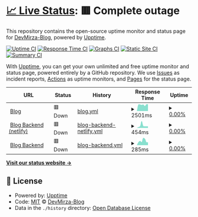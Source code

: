 # [📈 Live Status](https://DevMirza-Blog.github.io/status): <!--live status--> **🟥 Complete outage**

This repository contains the open-source uptime monitor and status page for [DevMirza-Blog](https://DevMirza-Blog.github.io/status), powered by [Upptime](https://github.com/upptime/upptime).

[![Uptime CI](https://github.com/DevMirza-Blog/status/workflows/Uptime%20CI/badge.svg)](https://github.com/DevMirza-Blog/status/actions?query=workflow%3A%22Uptime+CI%22)
[![Response Time CI](https://github.com/DevMirza-Blog/status/workflows/Response%20Time%20CI/badge.svg)](https://github.com/DevMirza-Blog/status/actions?query=workflow%3A%22Response+Time+CI%22)
[![Graphs CI](https://github.com/DevMirza-Blog/status/workflows/Graphs%20CI/badge.svg)](https://github.com/DevMirza-Blog/status/actions?query=workflow%3A%22Graphs+CI%22)
[![Static Site CI](https://github.com/DevMirza-Blog/status/workflows/Static%20Site%20CI/badge.svg)](https://github.com/DevMirza-Blog/status/actions?query=workflow%3A%22Static+Site+CI%22)
[![Summary CI](https://github.com/DevMirza-Blog/status/workflows/Summary%20CI/badge.svg)](https://github.com/DevMirza-Blog/status/actions?query=workflow%3A%22Summary+CI%22)

With [Upptime](https://upptime.js.org), you can get your own unlimited and free uptime monitor and status page, powered entirely by a GitHub repository. We use [Issues](https://github.com/DevMirza-Blog/status/issues) as incident reports, [Actions](https://github.com/DevMirza-Blog/status/actions) as uptime monitors, and [Pages](https://DevMirza-Blog.github.io/status) for the status page.

<!--start: status pages-->
<!-- This summary is generated by Upptime (https://github.com/upptime/upptime) -->
<!-- Do not edit this manually, your changes will be overwritten -->
<!-- prettier-ignore -->
| URL | Status | History | Response Time | Uptime |
| --- | ------ | ------- | ------------- | ------ |
| <img alt="" src="https://icons.duckduckgo.com/ip3/blog-devmirza.vercel.app.ico" height="13"> [Blog](https://blog-devmirza.vercel.app/) | 🟥 Down | [blog.yml](https://github.com/DevMirza-Blog/status/commits/HEAD/history/blog.yml) | <details><summary><img alt="Response time graph" src="./graphs/blog/response-time-week.png" height="20"> 2501ms</summary><br><a href="https://DevMirza-Blog.github.io/status/history/blog"><img alt="Response time 4747" src="https://img.shields.io/endpoint?url=https%3A%2F%2Fraw.githubusercontent.com%2FDevMirza-Blog%2Fstatus%2FHEAD%2Fapi%2Fblog%2Fresponse-time.json"></a><br><a href="https://DevMirza-Blog.github.io/status/history/blog"><img alt="24-hour response time 2403" src="https://img.shields.io/endpoint?url=https%3A%2F%2Fraw.githubusercontent.com%2FDevMirza-Blog%2Fstatus%2FHEAD%2Fapi%2Fblog%2Fresponse-time-day.json"></a><br><a href="https://DevMirza-Blog.github.io/status/history/blog"><img alt="7-day response time 2501" src="https://img.shields.io/endpoint?url=https%3A%2F%2Fraw.githubusercontent.com%2FDevMirza-Blog%2Fstatus%2FHEAD%2Fapi%2Fblog%2Fresponse-time-week.json"></a><br><a href="https://DevMirza-Blog.github.io/status/history/blog"><img alt="30-day response time 2432" src="https://img.shields.io/endpoint?url=https%3A%2F%2Fraw.githubusercontent.com%2FDevMirza-Blog%2Fstatus%2FHEAD%2Fapi%2Fblog%2Fresponse-time-month.json"></a><br><a href="https://DevMirza-Blog.github.io/status/history/blog"><img alt="1-year response time 4092" src="https://img.shields.io/endpoint?url=https%3A%2F%2Fraw.githubusercontent.com%2FDevMirza-Blog%2Fstatus%2FHEAD%2Fapi%2Fblog%2Fresponse-time-year.json"></a></details> | <details><summary><a href="https://DevMirza-Blog.github.io/status/history/blog">0.00%</a></summary><a href="https://DevMirza-Blog.github.io/status/history/blog"><img alt="All-time uptime 67.15%" src="https://img.shields.io/endpoint?url=https%3A%2F%2Fraw.githubusercontent.com%2FDevMirza-Blog%2Fstatus%2FHEAD%2Fapi%2Fblog%2Fuptime.json"></a><br><a href="https://DevMirza-Blog.github.io/status/history/blog"><img alt="24-hour uptime 0.00%" src="https://img.shields.io/endpoint?url=https%3A%2F%2Fraw.githubusercontent.com%2FDevMirza-Blog%2Fstatus%2FHEAD%2Fapi%2Fblog%2Fuptime-day.json"></a><br><a href="https://DevMirza-Blog.github.io/status/history/blog"><img alt="7-day uptime 0.00%" src="https://img.shields.io/endpoint?url=https%3A%2F%2Fraw.githubusercontent.com%2FDevMirza-Blog%2Fstatus%2FHEAD%2Fapi%2Fblog%2Fuptime-week.json"></a><br><a href="https://DevMirza-Blog.github.io/status/history/blog"><img alt="30-day uptime 7.96%" src="https://img.shields.io/endpoint?url=https%3A%2F%2Fraw.githubusercontent.com%2FDevMirza-Blog%2Fstatus%2FHEAD%2Fapi%2Fblog%2Fuptime-month.json"></a><br><a href="https://DevMirza-Blog.github.io/status/history/blog"><img alt="1-year uptime 47.92%" src="https://img.shields.io/endpoint?url=https%3A%2F%2Fraw.githubusercontent.com%2FDevMirza-Blog%2Fstatus%2FHEAD%2Fapi%2Fblog%2Fuptime-year.json"></a></details>
| <img alt="" src="https://icons.duckduckgo.com/ip3/devmirza-blog-backend-production.up.railway.app.ico" height="13"> [Blog Backend (netlify)](https://devmirza-blog-backend-production.up.railway.app/admin) | 🟥 Down | [blog-backend-netlify.yml](https://github.com/DevMirza-Blog/status/commits/HEAD/history/blog-backend-netlify.yml) | <details><summary><img alt="Response time graph" src="./graphs/blog-backend-netlify/response-time-week.png" height="20"> 454ms</summary><br><a href="https://DevMirza-Blog.github.io/status/history/blog-backend-netlify"><img alt="Response time 337" src="https://img.shields.io/endpoint?url=https%3A%2F%2Fraw.githubusercontent.com%2FDevMirza-Blog%2Fstatus%2FHEAD%2Fapi%2Fblog-backend-netlify%2Fresponse-time.json"></a><br><a href="https://DevMirza-Blog.github.io/status/history/blog-backend-netlify"><img alt="24-hour response time 375" src="https://img.shields.io/endpoint?url=https%3A%2F%2Fraw.githubusercontent.com%2FDevMirza-Blog%2Fstatus%2FHEAD%2Fapi%2Fblog-backend-netlify%2Fresponse-time-day.json"></a><br><a href="https://DevMirza-Blog.github.io/status/history/blog-backend-netlify"><img alt="7-day response time 454" src="https://img.shields.io/endpoint?url=https%3A%2F%2Fraw.githubusercontent.com%2FDevMirza-Blog%2Fstatus%2FHEAD%2Fapi%2Fblog-backend-netlify%2Fresponse-time-week.json"></a><br><a href="https://DevMirza-Blog.github.io/status/history/blog-backend-netlify"><img alt="30-day response time 371" src="https://img.shields.io/endpoint?url=https%3A%2F%2Fraw.githubusercontent.com%2FDevMirza-Blog%2Fstatus%2FHEAD%2Fapi%2Fblog-backend-netlify%2Fresponse-time-month.json"></a><br><a href="https://DevMirza-Blog.github.io/status/history/blog-backend-netlify"><img alt="1-year response time 303" src="https://img.shields.io/endpoint?url=https%3A%2F%2Fraw.githubusercontent.com%2FDevMirza-Blog%2Fstatus%2FHEAD%2Fapi%2Fblog-backend-netlify%2Fresponse-time-year.json"></a></details> | <details><summary><a href="https://DevMirza-Blog.github.io/status/history/blog-backend-netlify">0.00%</a></summary><a href="https://DevMirza-Blog.github.io/status/history/blog-backend-netlify"><img alt="All-time uptime 5.75%" src="https://img.shields.io/endpoint?url=https%3A%2F%2Fraw.githubusercontent.com%2FDevMirza-Blog%2Fstatus%2FHEAD%2Fapi%2Fblog-backend-netlify%2Fuptime.json"></a><br><a href="https://DevMirza-Blog.github.io/status/history/blog-backend-netlify"><img alt="24-hour uptime 0.00%" src="https://img.shields.io/endpoint?url=https%3A%2F%2Fraw.githubusercontent.com%2FDevMirza-Blog%2Fstatus%2FHEAD%2Fapi%2Fblog-backend-netlify%2Fuptime-day.json"></a><br><a href="https://DevMirza-Blog.github.io/status/history/blog-backend-netlify"><img alt="7-day uptime 0.00%" src="https://img.shields.io/endpoint?url=https%3A%2F%2Fraw.githubusercontent.com%2FDevMirza-Blog%2Fstatus%2FHEAD%2Fapi%2Fblog-backend-netlify%2Fuptime-week.json"></a><br><a href="https://DevMirza-Blog.github.io/status/history/blog-backend-netlify"><img alt="30-day uptime 7.96%" src="https://img.shields.io/endpoint?url=https%3A%2F%2Fraw.githubusercontent.com%2FDevMirza-Blog%2Fstatus%2FHEAD%2Fapi%2Fblog-backend-netlify%2Fuptime-month.json"></a><br><a href="https://DevMirza-Blog.github.io/status/history/blog-backend-netlify"><img alt="1-year uptime 0.00%" src="https://img.shields.io/endpoint?url=https%3A%2F%2Fraw.githubusercontent.com%2FDevMirza-Blog%2Fstatus%2FHEAD%2Fapi%2Fblog-backend-netlify%2Fuptime-year.json"></a></details>
| <img alt="" src="https://icons.duckduckgo.com/ip3/devmirza-blog-zaid-maker.koyeb.app.ico" height="13"> [Blog Backend](https://devmirza-blog-zaid-maker.koyeb.app/) | 🟥 Down | [blog-backend.yml](https://github.com/DevMirza-Blog/status/commits/HEAD/history/blog-backend.yml) | <details><summary><img alt="Response time graph" src="./graphs/blog-backend/response-time-week.png" height="20"> 285ms</summary><br><a href="https://DevMirza-Blog.github.io/status/history/blog-backend"><img alt="Response time 397" src="https://img.shields.io/endpoint?url=https%3A%2F%2Fraw.githubusercontent.com%2FDevMirza-Blog%2Fstatus%2FHEAD%2Fapi%2Fblog-backend%2Fresponse-time.json"></a><br><a href="https://DevMirza-Blog.github.io/status/history/blog-backend"><img alt="24-hour response time 184" src="https://img.shields.io/endpoint?url=https%3A%2F%2Fraw.githubusercontent.com%2FDevMirza-Blog%2Fstatus%2FHEAD%2Fapi%2Fblog-backend%2Fresponse-time-day.json"></a><br><a href="https://DevMirza-Blog.github.io/status/history/blog-backend"><img alt="7-day response time 285" src="https://img.shields.io/endpoint?url=https%3A%2F%2Fraw.githubusercontent.com%2FDevMirza-Blog%2Fstatus%2FHEAD%2Fapi%2Fblog-backend%2Fresponse-time-week.json"></a><br><a href="https://DevMirza-Blog.github.io/status/history/blog-backend"><img alt="30-day response time 309" src="https://img.shields.io/endpoint?url=https%3A%2F%2Fraw.githubusercontent.com%2FDevMirza-Blog%2Fstatus%2FHEAD%2Fapi%2Fblog-backend%2Fresponse-time-month.json"></a><br><a href="https://DevMirza-Blog.github.io/status/history/blog-backend"><img alt="1-year response time 363" src="https://img.shields.io/endpoint?url=https%3A%2F%2Fraw.githubusercontent.com%2FDevMirza-Blog%2Fstatus%2FHEAD%2Fapi%2Fblog-backend%2Fresponse-time-year.json"></a></details> | <details><summary><a href="https://DevMirza-Blog.github.io/status/history/blog-backend">0.00%</a></summary><a href="https://DevMirza-Blog.github.io/status/history/blog-backend"><img alt="All-time uptime 69.32%" src="https://img.shields.io/endpoint?url=https%3A%2F%2Fraw.githubusercontent.com%2FDevMirza-Blog%2Fstatus%2FHEAD%2Fapi%2Fblog-backend%2Fuptime.json"></a><br><a href="https://DevMirza-Blog.github.io/status/history/blog-backend"><img alt="24-hour uptime 0.00%" src="https://img.shields.io/endpoint?url=https%3A%2F%2Fraw.githubusercontent.com%2FDevMirza-Blog%2Fstatus%2FHEAD%2Fapi%2Fblog-backend%2Fuptime-day.json"></a><br><a href="https://DevMirza-Blog.github.io/status/history/blog-backend"><img alt="7-day uptime 0.00%" src="https://img.shields.io/endpoint?url=https%3A%2F%2Fraw.githubusercontent.com%2FDevMirza-Blog%2Fstatus%2FHEAD%2Fapi%2Fblog-backend%2Fuptime-week.json"></a><br><a href="https://DevMirza-Blog.github.io/status/history/blog-backend"><img alt="30-day uptime 7.96%" src="https://img.shields.io/endpoint?url=https%3A%2F%2Fraw.githubusercontent.com%2FDevMirza-Blog%2Fstatus%2FHEAD%2Fapi%2Fblog-backend%2Fuptime-month.json"></a><br><a href="https://DevMirza-Blog.github.io/status/history/blog-backend"><img alt="1-year uptime 47.94%" src="https://img.shields.io/endpoint?url=https%3A%2F%2Fraw.githubusercontent.com%2FDevMirza-Blog%2Fstatus%2FHEAD%2Fapi%2Fblog-backend%2Fuptime-year.json"></a></details>

<!--end: status pages-->

[**Visit our status website →**](https://DevMirza-Blog.github.io/status)

## 📄 License

- Powered by: [Upptime](https://github.com/upptime/upptime)
- Code: [MIT](./LICENSE) © [DevMirza-Blog](https://DevMirza-Blog.github.io/status)
- Data in the `./history` directory: [Open Database License](https://opendatacommons.org/licenses/odbl/1-0/)
